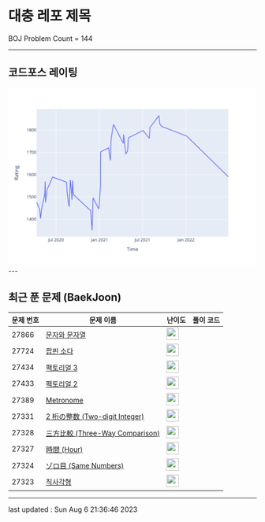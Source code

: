 # 대충 레포 제목

BOJ Problem Count = 144

---

## 코드포스 레이팅
[![Rating Graph](./cfStats.svg)](https://github.com/ingyu1008/Algorithm-Problem-Solving/blob/master/cfStats.html)---

## 최근 푼 문제 (BaekJoon)
| 문제 번호 | 문제 이름 | 난이도 | 풀이 코드 |
| --- | --- | --- | --- |
| 27866 | [문자와 문자열](https://www.acmicpc.net/problem/27866) | <img height="25px" width="25px=" src="https://static.solved.ac/tier_small/1.svg"/> |  |
| 27724 | [팝핀 소다](https://www.acmicpc.net/problem/27724) | <img height="25px" width="25px=" src="https://static.solved.ac/tier_small/9.svg"/> |  |
| 27434 | [팩토리얼 3](https://www.acmicpc.net/problem/27434) | <img height="25px" width="25px=" src="https://static.solved.ac/tier_small/1.svg"/> |  |
| 27433 | [팩토리얼 2](https://www.acmicpc.net/problem/27433) | <img height="25px" width="25px=" src="https://static.solved.ac/tier_small/1.svg"/> |  |
| 27389 | [Metronome](https://www.acmicpc.net/problem/27389) | <img height="25px" width="25px=" src="https://static.solved.ac/tier_small/1.svg"/> |  |
| 27331 | [2 桁の整数 (Two-digit Integer)](https://www.acmicpc.net/problem/27331) | <img height="25px" width="25px=" src="https://static.solved.ac/tier_small/1.svg"/> |  |
| 27328 | [三方比較 (Three-Way Comparison)](https://www.acmicpc.net/problem/27328) | <img height="25px" width="25px=" src="https://static.solved.ac/tier_small/1.svg"/> |  |
| 27327 | [時間 (Hour)](https://www.acmicpc.net/problem/27327) | <img height="25px" width="25px=" src="https://static.solved.ac/tier_small/1.svg"/> |  |
| 27324 | [ゾロ目 (Same Numbers)](https://www.acmicpc.net/problem/27324) | <img height="25px" width="25px=" src="https://static.solved.ac/tier_small/1.svg"/> |  |
| 27323 | [직사각형](https://www.acmicpc.net/problem/27323) | <img height="25px" width="25px=" src="https://static.solved.ac/tier_small/1.svg"/> |  |


---

last updated : Sun Aug  6 21:36:46 2023

